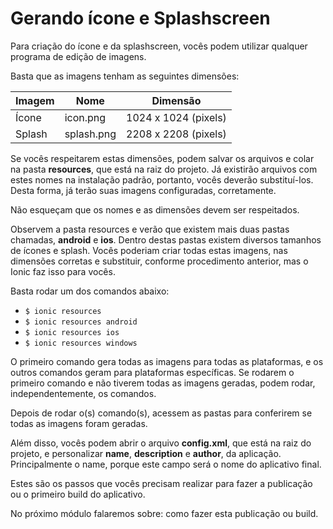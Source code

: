 # Gerando ícone e Splashscreen

Para criação do ícone e da splashscreen, vocês podem utilizar qualquer programa de edição de imagens.

Basta que as imagens tenham as seguintes dimensões:

Imagem | Nome | Dimensão
----------- | -------- | --------------
Ícone | icon.png | 1024 x 1024 (pixels)
Splash | splash.png | 2208 x 2208 (pixels)

Se vocês respeitarem estas dimensões, podem salvar os arquivos e colar na pasta **resources**, que está na raiz do projeto. Já existirão arquivos com estes nomes na instalação padrão, portanto, vocês deverão substituí-los. Desta forma, já terão suas imagens configuradas, corretamente.

Não esqueçam que os nomes e as dimensões devem ser respeitados.

Observem a pasta resources e verão que existem mais duas pastas chamadas, **android** e **ios**. Dentro destas pastas existem diversos tamanhos de ícones e splash. Vocês poderiam criar todas estas imagens, nas dimensões corretas e substituir, conforme procedimento anterior, mas o Ionic faz isso para vocês.

Basta rodar um dos comandos abaixo:

* `$ ionic resources`
* `$ ionic resources android`
* `$ ionic resources ios`
* `$ ionic resources windows`

O primeiro comando gera todas as imagens para todas as plataformas, e os outros comandos geram para plataformas específicas. Se rodarem o primeiro comando e não tiverem todas as imagens geradas, podem rodar, independentemente, os comandos.

Depois de rodar o(s) comando(s), acessem as pastas para conferirem se todas as imagens foram geradas.

Além disso, vocês podem abrir o arquivo **config.xml**, que está na raiz do projeto, e personalizar **name**, **description** e **author**, da aplicação. Principalmente o name, porque este campo será o nome do aplicativo final.

Estes são os passos que vocês precisam realizar para fazer a publicação ou o primeiro build do aplicativo.

No próximo módulo falaremos sobre: como fazer esta publicação ou build.